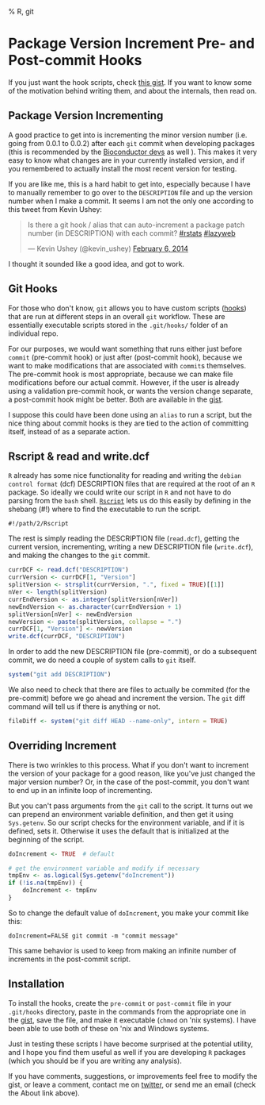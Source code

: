 % R, git

# Package Version Increment Pre- and Post-commit Hooks

If you just want the hook scripts, check [this gist](https://gist.github.com/rmflight/8863882). If you want to know some of the motivation behind writing them, and about the internals, then read on.

## Package Version Incrementing

A good practice to get into is incrementing the minor version number (i.e. going from 0.0.1 to 0.0.2) after each `git` commit when developing packages (this is recommended by the [Bioconductor devs](http://bioconductor.org/developers/package-guidelines/#versions) as well ). This makes it very easy to know what changes are in your currently installed version, and if you remembered to actually install the most recent version for testing.

If you are like me, this is a hard habit to get into, especially because I have to manually remember to go over to the `DESCRIPTION` file and up the version number when I make a commit. It seems I am not the only one according to this tweet from Kevin Ushey:

<blockquote class="twitter-tweet" data-partner="tweetdeck"><p>Is there a git hook / alias that can auto-increment a package patch number (in DESCRIPTION) with each commit? <a href="https://twitter.com/search?q=%23rstats&amp;src=hash">#rstats</a> <a href="https://twitter.com/search?q=%23lazyweb&amp;src=hash">#lazyweb</a></p>&mdash; Kevin Ushey (@kevin_ushey) <a href="https://twitter.com/kevin_ushey/statuses/431504619668140032">February 6, 2014</a></blockquote>
<script async src="//platform.twitter.com/widgets.js" charset="utf-8"></script>

I thought it sounded like a good idea, and got to work.

## Git Hooks

For those who don't know, `git` allows you to have custom scripts ([hooks](http://git-scm.com/book/en/Customizing-Git-Git-Hooks)) that are run at different steps in an overall `git` workflow. These are essentially executable scripts stored in the `.git/hooks/` folder of an individual repo.

For our purposes, we would want something that runs either just before `commit` (pre-commit hook) or just after (post-commit hook), because we want to make modifications that are associated with `commit`s themselves. The pre-commit hook is most appropriate, because we can make file modifications before our actual commit. However, if the user is already using a validation pre-commit hook, or wants the version change separate, a post-commit hook might be better. Both are available in the [gist](https://gist.github.com/rmflight/8863882). 

I suppose this could have been done using an `alias` to run a script, but the nice thing about commit hooks is they are tied to the action of committing itself, instead of as a separate action.

## Rscript & read and write.dcf

`R` already has some nice functionality for reading and writing the `debian control format` (dcf) DESCRIPTION files that are required at the root of an `R` package. So ideally we could write our script in `R` and not have to do parsing from the `bash` shell. [`Rscript`](http://stat.ethz.ch/R-manual/R-devel/library/utils/html/Rscript.html) lets us do this easily by defining in the shebang (#!) where to find the executable to run the script. 

```
#!/path/2/Rscript
```


The rest is simply reading the DESCRIPTION file (`read.dcf`), getting the current version, incrementing, writing a new DESCRIPTION file (`write.dcf`), and making the changes to the `git` commit.


```r
currDCF <- read.dcf("DESCRIPTION")
currVersion <- currDCF[1, "Version"]
splitVersion <- strsplit(currVersion, ".", fixed = TRUE)[[1]]
nVer <- length(splitVersion)
currEndVersion <- as.integer(splitVersion[nVer])
newEndVersion <- as.character(currEndVersion + 1)
splitVersion[nVer] <- newEndVersion
newVersion <- paste(splitVersion, collapse = ".")
currDCF[1, "Version"] <- newVersion
write.dcf(currDCF, "DESCRIPTION")
```



In order to add the new DESCRIPTION file (pre-commit), or do a subsequent commit, we do need a couple of system calls to `git` itself.


```r
system("git add DESCRIPTION")
```


We also need to check that there are files to actually be commited (for the pre-commit) before we go ahead and increment the version. The `git` diff command will tell us if there is anything or not.


```r
fileDiff <- system("git diff HEAD --name-only", intern = TRUE)
```



## Overriding Increment

There is two wrinkles to this process. What if you don't want to increment the version of your package for a good reason, like you've just changed the major version number? Or, in the case of the post-commit, you don't want to end up in an infinite loop of incrementing.

But you can't pass arguments from the `git` call to the script. It turns out we can prepend an environment variable definition, and then get it using `Sys.getenv`. So our script checks for the environment variable, and if it is defined, sets it. Otherwise it uses the default that is initialized at the beginning of the script.


```r
doIncrement <- TRUE  # default

# get the environment variable and modify if necessary
tmpEnv <- as.logical(Sys.getenv("doIncrement"))
if (!is.na(tmpEnv)) {
    doIncrement <- tmpEnv
}
```


So to change the default value of `doIncrement`, you make your commit like this:

```
doIncrement=FALSE git commit -m "commit message"
```

This same behavior is used to keep from making an infinite number of increments in the post-commit script.

## Installation

To install the hooks, create the `pre-commit` or `post-commit` file in your `.git/hooks` directory, paste in the commands from the appropriate one in the [gist](https://gist.github.com/rmflight/8863882), save the file, and make it executable (`chmod` on 'nix systems). I have been able to use both of these on 'nix and Windows systems.

Just in testing these scripts I have become surprised at the potential utility, and I hope you find them useful as well if you are developing `R` packages (which you should be if you are writing any analysis).

If you have comments, suggestions, or improvements feel free to modify the gist, or leave a comment, contact me on [twitter](https://twitter.com/rmflight), or send me an email (check the About link above).
